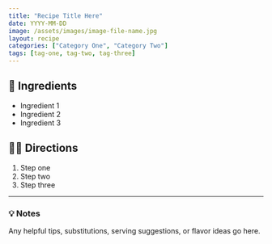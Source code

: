 ```yaml
---
title: "Recipe Title Here"
date: YYYY-MM-DD
image: /assets/images/image-file-name.jpg
layout: recipe
categories: ["Category One", "Category Two"]
tags: [tag-one, tag-two, tag-three]
---
```


## 🧾 Ingredients

- Ingredient 1
- Ingredient 2
- Ingredient 3

## 👩‍🍳 Directions

1. Step one
2. Step two
3. Step three


---

### 💡 Notes

Any helpful tips, substitutions, serving suggestions, or flavor ideas go here.
